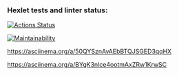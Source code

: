### Hexlet tests and linter status:
[![Actions Status](https://github.com/Nadezhda-97/frontend-project-lvl1/workflows/hexlet-check/badge.svg)](https://github.com/Nadezhda-97/frontend-project-lvl1/actions)

[![Maintainability](https://api.codeclimate.com/v1/badges/3fe04aa56a1f937cacd6/maintainability)](https://codeclimate.com/github/Nadezhda-97/frontend-project-lvl1/maintainability)

https://asciinema.org/a/50QYSznAvAEbBTQJSGED3qqHX

https://asciinema.org/a/BYgK3nlce4ootmAxZRw1KrwSC
